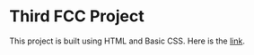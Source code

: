 # Third FCC Project
This project is built using HTML and Basic CSS.
Here is the [link](https://codepen.io/oussamaty/full/NBBaqw).
